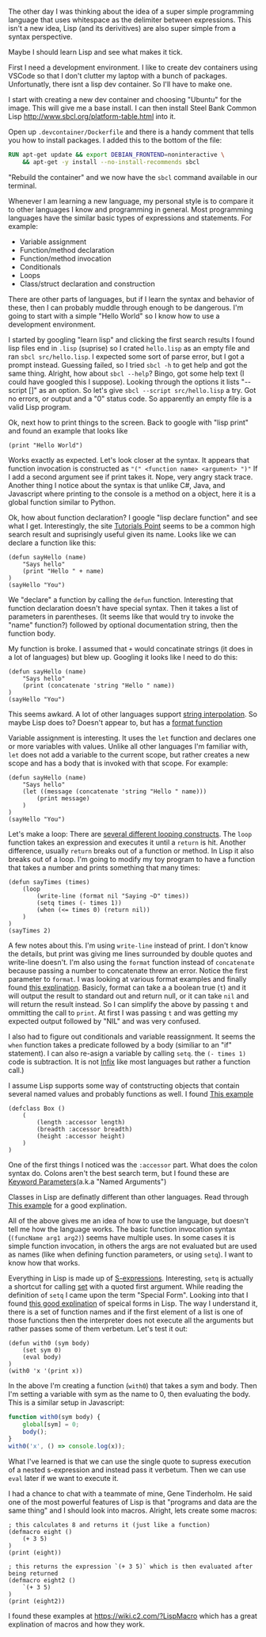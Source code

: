 
The other day I was thinking about the idea of a super simple programming language that uses whitespace as the delimiter between expressions. This isn't a new idea, Lisp (and its derivitives) are also super simple from a syntax perspective.

Maybe I should learn Lisp and see what makes it tick.

First I need a development environment. I like to create dev containers using VSCode so that I don't clutter my laptop with a bunch of packages. Unfortunatly, there isnt a lisp dev container. So I'll have to make one.

I start with creating a new dev container and choosing "Ubuntu" for the image. This will give me a base install. I can then install Steel Bank Common Lisp http://www.sbcl.org/platform-table.html into it.

Open up `.devcontainer/Dockerfile` and there is a handy comment that tells you how to install packages. I added this to the bottom of the file:
```Dockerfile
RUN apt-get update && export DEBIAN_FRONTEND=noninteractive \
    && apt-get -y install --no-install-recommends sbcl
```

"Rebuild the container" and we now have the `sbcl` command available in our terminal.

Whenever I am learning a new language, my personal style is to compare it to other languages I know and programming in general. Most programming languages have the similar basic types of expressions and statements. For example:
- Variable assignment
- Function/method declaration
- Function/method invocation
- Conditionals
- Loops
- Class/struct declaration and construction

There are other parts of languages, but if I learn the syntax and behavior of these, then I can probably muddle through enough to be dangerous. I'm going to start with a simple "Hello World" so I know how to use a development environment.

I started by googling "learn lisp" and clicking the first search results I found lisp files end in `.lisp` (suprise) so I crated `hello.lisp` as an empty file and ran `sbcl src/hello.lisp`. I expected some sort of parse error, but I got a prompt instead. Guessing failed, so I tried `sbcl -h` to get help and got the same thing. Alright, how about `sbcl --help`? Bingo, got some help text (I could have googled this I suppose). Looking through the options it lists "--script [<filename>]" as an option. So let's give `sbcl --script src/hello.lisp` a try. Got no errors, or output and a "0" status code. So apparently an empty file is a valid Lisp program.

Ok, next how to print things to the screen. Back to google with "lisp print" and found an example that looks like
```Lisp
(print "Hello World")
```
Works exactly as expected. Let's look closer at the syntax. It appears that function invocation is constructed as `"(" <function name> <argument> ")"` If I add a second argument see if print takes it. Nope, very angry stack trace. Another thing I notice about the syntax is that unlike C#, Java, and Javascript where printing to the console is a method on a object, here it is a global function similar to Python.

Ok, how about function declaration? I google "lisp declare function" and see what I get. Interestingly, the site [Tutorials Point](https://www.tutorialspoint.com/lisp/lisp_functions.htm) seems to be a common high search result and suprisingly useful given its name. Looks like we can declare a function like this:
```Lisp
(defun sayHello (name)
    "Says hello"
    (print "Hello " + name)
)
(sayHello "You")
```
We "declare" a function by calling the `defun` function. Interesting that function declaration doesn't have special syntax. Then it takes a list of parameters in parentheses. (It seems like that would try to invoke the "name" function?) followed by optional documentation string, then the function body.

My function is broke. I assumed that `+` would concatinate strings (it does in a lot of languages) but blew up. Googling it looks like I need to do this:
```Lisp
(defun sayHello (name)
    "Says hello"
    (print (concatenate 'string "Hello " name))
)
(sayHello "You")
```
This seems awkard. A lot of other languages support [string interpolation](https://en.wikipedia.org/wiki/String_interpolation). So maybe Lisp does to? Doesn't appear to, but has a [format function](https://en.wikipedia.org/wiki/Format_(Common_Lisp))

Variable assignment is interesting. It uses the `let` function and declares one or more variables with values. Unlike all other languages I'm familiar with, `let` does not add a variable to the current scope, but rather creates a new scope and has a body that is invoked with that scope. For example:
```Lisp
(defun sayHello (name)
    "Says hello"
    (let ((message (concatenate 'string "Hello " name)))
        (print message)
    )
)
(sayHello "You")
```

Let's make a loop: There are [several different looping constructs](https://www.tutorialspoint.com/lisp/lisp_loops.htm). The `loop` function takes an expression and executes it until a `return` is hit. Another difference, usually `return` breaks out of a function or method. In Lisp it also breaks out of a loop. I'm going to modify my toy program to have a function that takes a number and prints something that many times:
```Lisp
(defun sayTimes (times)
    (loop
        (write-line (format nil "Saying ~D" times))
        (setq times (- times 1))
        (when (<= times 0) (return nil))
    )
)
(sayTimes 2)
```
A few notes about this. I'm using `write-line` instead of print. I don't know the details, but print was giving me lines surrounded by double quotes and write-line doesn't. I'm also using the `format` function instead of `concatenate` because passing a number to concatenate threw an error. Notice the first parameter to `format`. I was looking at various format examples and finally found [this explination](http://www.gigamonkeys.com/book/a-few-format-recipes.html#the-format-function). Basicly, format can take a a boolean true (`t`) and it will output the result to standard out and return null, or it can take `nil` and will return the result instead. So I can simplify the above by passing `t` and ommitting the call to `print`. At first I was passing `t` and was getting my expected output followed by "NIL" and was very confused.

I also had to figure out conditionals and variable reassignment. It seems the `when` function takes a predicate followed by a body (similiar to an "if" statement). I can also re-asign a variable by calling `setq`. the `(- times 1)` code is subtraction. It is not [Infix](https://en.wikipedia.org/wiki/Infix_notation) like most languages but rather a function call.)

I assume Lisp supports some way of contstructing objects that contain several named values and probably functions as well. I found [This example](https://www.tutorialspoint.com/lisp/lisp_clos.htm)
```Lisp
(defclass Box ()
    (
        (length :accessor length)
        (breadth :accessor breadth)
        (height :accessor height)
    )
)
```
One of the first things I noticed was the `:accessor` part. What does the colon syntax do. Colons aren't the best search term, but I found these are [Keyword Parameters](https://www.tutorialspoint.com/lisp/lisp_keyword_parameters.htm)(a.k.a "Named Arguments")

Classes in Lisp are definatly different than other languages. Read through [This example](https://www.tutorialspoint.com/lisp/lisp_clos.htm) for a good explination.

All of the above gives me an idea of how to use the language, but doesn't tell me how the language works. The basic function invocation syntax (`(funcName arg1 arg2)`) seems have multiple uses. In some cases it is simple function invocation, in others the args are not evaluated but are used as names (like when defining function parameters, or using `setq`). I want to know how that works.

Everything in Lisp is made up of [S-expressions](https://en.wikipedia.org/wiki/S-expression). Interesting, `setq` is actually a shortcut for calling [set](https://www.gnu.org/software/emacs/manual/html_node/eintr/Using-set.html#Using-set) with a quoted first argument. While reading the definition of `setq` I came upon the term "Special Form". Looking into that I found [this good explination](https://www.gnu.org/software/emacs/manual/html_node/elisp/Special-Forms.html) of speical forms in Lisp. The way I understand it, there is a set of function names and if the first element of a list is one of those functions then the interpreter does not execute all the arguments but rather passes some of them verbetum. Let's test it out:
```Lisp
(defun with0 (sym body)
    (set sym 0)
    (eval body)
)
(with0 'x '(print x))
```
In the above I'm creating a function (`with0`) that takes a sym and body. Then I'm setting a variable with sym as the name to 0, then evaluating the body. This is a similar setup in Javascript:
```Javascript
function with0(sym body) {
    global[sym] = 0;
    body();
}
with0('x', () => console.log(x));
```

What I've learned is that we can use the single quote to supress execution of a nested s-expression and instead pass it verbetum. Then we can use `eval` later if we want to execute it.

I had a chance to chat with a teammate of mine, Gene Tinderholm. He said one of the most powerful features of Lisp is that "programs and data are the same thing" and I should look into macros. Alright, lets create some macros:
```Lisp
; this calculates 8 and returns it (just like a function)
(defmacro eight ()
    (+ 3 5)
)
(print (eight))

; this returns the expression `(+ 3 5)` which is then evaluated after being returned
(defmacro eight2 ()
    `(+ 3 5)
)
(print (eight2))
```
I found these examples at https://wiki.c2.com/?LispMacro which has a great explination of macros and how they work.

